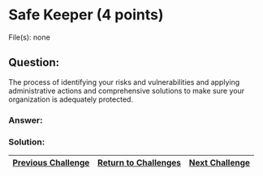 # Safe Keeper (4 points)

File(s): none

## Question:

The process of identifying your risks and vulnerabilities and applying administrative actions and comprehensive solutions to make sure your organization is adequately protected.

### Answer:

### Solution:



| [Previous Challenge](/Challenges/Securely-Provision/2) | [Return to Challenges](/Challenges/../../../#modules) | [Next Challenge](/Challenges/Securely-Provision/4) |
| :------- | :-----: | ------: |